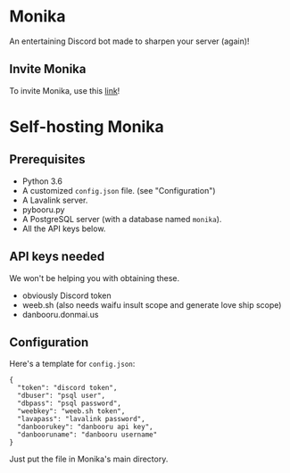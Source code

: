 # Monika
An entertaining Discord bot made to sharpen your server (again)!
## Invite Monika
To invite Monika, use this [link](https://discordapp.com/oauth2/authorize?client_id=399315651338043392&permissions=8&scope=bot "Invite Link")!
# Self-hosting Monika
## Prerequisites
* Python 3.6
* A customized `config.json` file. (see "Configuration")
* A Lavalink server.
* pybooru.py
* A PostgreSQL server (with a database named `monika`).
* All the API keys below.
## API keys needed
We won't be helping you with obtaining these.
* obviously Discord token
* weeb.sh (also needs waifu insult scope and generate love ship scope)
* danbooru.donmai.us
## Configuration
Here's a template for `config.json`:
```
{
  "token": "discord token",
  "dbuser": "psql user",
  "dbpass": "psql password",
  "weebkey": "weeb.sh token",
  "lavapass": "lavalink password",
  "danboorukey": "danbooru api key",
  "danbooruname": "danbooru username"
}
```
Just put the file in Monika's main directory.
